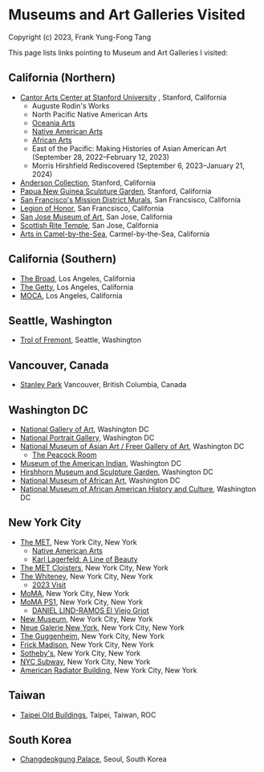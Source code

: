 # Museums and Art Galleries Visited
Copyright (c) 2023, Frank Yung-Fong Tang

This page lists links pointing to Museum and Art Galleries I visited:

## California (Northern)
* [Cantor Arts Center at Stanford University](https://photos.app.goo.gl/tr5DioHGEzwnLT2U8) , Stanford, California
  * Auguste Rodin's Works
  * North Pacific Native American Arts
  * [Oceania Arts](https://photos.app.goo.gl/gKNrzmYmQknoPzpW8)
  * [Native American Arts](https://photos.app.goo.gl/TRamqaRQTd34YCFH6)
  * [African Arts](https://photos.app.goo.gl/S9jkUDQLQ6HmySVn9)
  * East of the Pacific: Making Histories of Asian American Art (September 28, 2022–February 12, 2023)
  * Morris Hirshfield Rediscovered (September 6, 2023–January 21, 2024)
* [Anderson Collection](https://photos.app.goo.gl/ZafZxLmjXDEXfJJR7), Stanford, California
* [Papua New Guinea Sculpture Garden](https://photos.app.goo.gl/u4uq7gKx9Ykkdjtf7), Stanford, California
* [San Francisco's Mission District Murals](https://photos.app.goo.gl/BBovYJ1ZieECe5FX6), San Francsisco, California
* [Legion of Honor](https://photos.app.goo.gl/h5MzNRduWNqm6oMJ6), San Francsisco, California
* [San Jose Museum of Art](https://photos.app.goo.gl/Py57GArqEia1koj26), San Jose, California
* [Scottish Rite Temple](https://photos.app.goo.gl/SbMxjSUNvMZgzT9B9), San Jose, California
* [Arts in Camel-by-the-Sea](https://photos.app.goo.gl/abiZ3uzq9RXoQJt1A), Carmel-by-the-Sea, California

## California (Southern)
* [The Broad](https://photos.app.goo.gl/nfvD3e7Iwmfl1aIX2), Los Angeles, California
* [The Getty](https://photos.app.goo.gl/csSyzho8GjcdSrGv5), Los Angeles, California
* [MOCA](https://photos.app.goo.gl/beqZ2mgCUsyvudD97), Los Angeles, California

## Seattle, Washington
* [Trol of Fremont](https://photos.app.goo.gl/jPLafER7nCnyGQC1A), Seattle, Washington

## Vancouver, Canada
* [Stanley Park](https://photos.app.goo.gl/iZgYMmcLvaiEMucC6) Vancouver, British Columbia, Canada

## Washington DC
* [National Gallery of Art](https://photos.app.goo.gl/mwoMLBYJoXmhigUq6), Washington DC
* [National Portrait Gallery](https://photos.app.goo.gl/9hU4643k9HbombNj8), Washington DC
* [National Museum of Asian Art / Freer Gallery of Art](https://photos.app.goo.gl/iAmCsPdVsSW3wdWE9), Washington DC
  * [The Peacock Room](https://photos.app.goo.gl/rGLETET4VPF4L1Xo6)
* [Museum of the American Indian](https://photos.app.goo.gl/3kaV74RzEwgcXdFz5), Washington DC
* [Hirshhorn Museum and Sculpture Garden](https://photos.app.goo.gl/3kaV74RzEwgcXdFz5), Washington DC
* [National Museum of African Art](https://photos.app.goo.gl/nASLMfMz8mphLtY76), Washington DC
* [National Museum of African American History and Culture](https://photos.app.goo.gl/ApXDPLuqfiEso2qb6), Washington DC

## New York City
* [The MET](https://photos.app.goo.gl/M8YnV9o1QNfrGTUL8), New York City, New York
  * [Native American Arts](https://photos.app.goo.gl/i8YMPP1mgYHzRBkd8)
  * [Karl Lagerfeld: A Line of Beauty](https://photos.app.goo.gl/kFrH2dN7bZFjLX1EA)
* [The MET Cloisters](https://photos.app.goo.gl/xBpAe5FDUSgbKkxs6), New York City, New York
* [The Whiteney](https://photos.app.goo.gl/6yPY71d4KRJf4qcC8), New York City, New York
  * [2023 Visit](https://photos.app.goo.gl/hg28JvCoNUCydScm9)
* [MoMA](https://photos.app.goo.gl/m84fTqo6aT2DPo9P7), New York City, New York
* [MoMA PS1](https://photos.app.goo.gl/sz4R4y9RSMUFvYuy8), New York City, New York
  * [DANIEL LIND-RAMOS El Viejo Griot](https://photos.app.goo.gl/scEkkjxPxXiKgRQt5)
* [New Museum](https://photos.app.goo.gl/JRSqBzhUFpmqej2m8), New York City, New York
* [Neue Galerie New York](https://photos.app.goo.gl/VXsEJ5BRsxhUT2Cw8), New York City, New York
* [The Guggenheim](https://photos.app.goo.gl/kJncEnfxKmBw595g8), New York City, New York
* [Frick Madison](https://photos.app.goo.gl/UbcnnErSoZkuqW467), New York City, New York
* [Sotheby's](https://photos.app.goo.gl/Y5Q21b8JX7uhij7N6), New York City, New York
* [NYC Subway](https://photos.app.goo.gl/5Wu43vZCT8S5CmLW7), New York City, New York
* [American Radiator Building](https://photos.app.goo.gl/HW9kscji8dsx8me26), New York City, New York
## Taiwan
* [Taipei Old Buildings](https://photos.app.goo.gl/ki2SCFhpqsD34T5V7), Taipei, Taiwan, ROC
## South Korea
* [Changdeokgung Palace](https://photos.app.goo.gl/utqQLn5C8ZT8ou4F8), Seoul, South Korea
